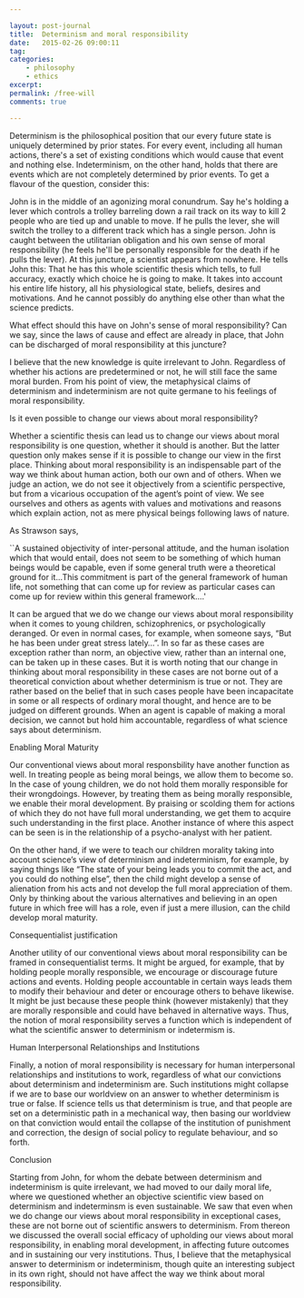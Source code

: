 ```yaml
---

layout: post-journal
title:  Determinism and moral responsibility
date:   2015-02-26 09:00:11
tag: 
categories: 
    - philosophy
    - ethics
excerpt: 
permalink: /free-will
comments: true

---
```



Determinism is the philosophical position that our every future state is uniquely determined by prior states. For every event, including all human actions, there's a set of existing conditions which would cause that event and nothing else. Indeterminism, on the other hand, holds that there are events which are not completely determined by prior events.  To get a flavour of the question, consider this:

John is in the middle of an agonizing moral conundrum. Say he's holding a lever which controls a trolley barreling down a rail track on its way to kill 2 people who are tied up and unable to move. If he pulls the lever, she will switch the trolley to a different track which has a single person. John is caught between the utilitarian obligation and his own sense of moral responsibility (he feels he'll be personally responsible for the death if he pulls the lever). At this juncture, a scientist appears from nowhere. He tells John this: That he has this whole scientific thesis which tells, to full accuracy, exactly which choice he is going to make. It takes into account his entire life history, all his physiological state, beliefs, desires and motivations. And he cannot possibly do anything else other than what the science predicts. 

What effect should this have on John's sense of moral responsibility? Can we say, since the laws of cause and effect are already in place, that John can be discharged of moral responsibility at this juncture? 

I believe that the new knowledge is quite irrelevant to John. Regardless of whether his actions are predetermined or not, he will still face the same moral burden. From his point of view, the metaphysical claims of determinism and indeterminism are not quite germane to his feelings of moral responsibility.  

Is it even possible to change our views about moral responsibility?

Whether a scientific thesis can lead us to change our views about moral responsibility is one question, whether it should is another. But the latter question only makes sense if it is possible to change our view in the first place. Thinking about moral responsibility is an indispensable part of the way we think about human action, both our own and of others. When we judge an action, we do not see it objectively from a scientific perspective, but from a vicarious occupation of the agent’s point of view. We see ourselves and others as agents with values and motivations and reasons which explain action, not as mere physical beings following laws of nature.

As Strawson says, 

``A sustained objectivity of inter-personal attitude, and the human isolation which that would entail, does not seem to be something of which human beings would be capable, even if some general truth were a theoretical ground for it...This commitment is part of the general framework of human life, not something that can come up for review as particular cases can come up for review within this general framework….'

It can be argued that we do we change our views about moral responsibility when it comes to young children, schizophrenics, or psychologically deranged.  Or even in normal cases, for example, when someone says, “But he has been under great stress lately…”.   In so far as these cases are exception rather than norm, an objective view, rather than an internal one, can be taken up in these cases.  But it is worth noting that our change in thinking about moral responsibility in these cases are not borne out of a theoretical conviction about whether determinism is true or not. They are rather based on the belief that in such cases people have been incapacitate in some or all respects  of ordinary moral thought, and hence are to be judged on different grounds. When an agent is capable of making a moral decision, we cannot but hold him accountable, regardless of what science says about determinism.


Enabling Moral Maturity

Our conventional views about moral responsbility have another function as well.  In treating people as being moral beings, we allow them to become so. In the case of young children, we do not hold them morally responsible for their wrongdoings. However, by treating them as being morally responsible, we enable their moral development. By praising or scolding them for actions of which they do not have full moral understanding, we get them to acquire such understanding in the first place. Another instance of where this aspect can be seen is in the relationship of a psycho-analyst with her patient.

On the other hand, if we were to teach our children morality taking into account science’s view of determinism and indeterminism, for example, by saying things like “The state of your being leads you to commit the act, and you could do nothing else”, then the child might develop a sense of alienation from his acts and not develop the full moral appreciation of them. Only by thinking about the various alternatives and believing in an open future in which free will has a role, even if just a mere illusion, can the child develop moral maturity. 


Consequentialist justification

Another utility of our conventional views about moral responsibility can be framed in consequentialist terms. It might be argued, for example, that by holding people morally responsible, we encourage or discourage future actions and events. Holding people accountable in certain ways leads them to modify their behaviour and deter or encourage others to behave likewise. It might be just because these people think (however mistakenly) that they are morally responsible and could have behaved in alternative ways. Thus, the notion of moral responsibility serves a function which is independent of what the scientific answer to determinism or indetermism is.



Human Interpersonal Relationships and Institutions


Finally, a notion of moral responsibility is necessary for human interpersonal relationships and institutions to work, regardless of what our convictions about determinism and indeterminism are. Such institutions might collapse if we are to base our worldview on an answer to whether determinism is true or false. If science tells us that determinism is true, and that people are set on a  deterministic path in a mechanical way, then basing our worldview on that conviction would entail the collapse of the institution of punishment and correction, the design of social policy to regulate behaviour, and so forth. 



Conclusion


Starting from John, for whom the debate between determinism and indeterminism is quite irrelevant, we had moved to our daily moral life, where we questioned whether an objective scientific view based on determinism and indeterminsm is even sustainable. We saw that even when we do change our views about moral responsibility in exceptional cases, these are not borne out of scientific answers to determinism. From thereon we discussed the overall social efficacy of upholding our views about moral responsibility, in enabling moral development, in affecting future outcomes and in sustaining our very institutions. Thus, I believe that the metaphysical answer to determinism or indeterminism, though quite an interesting subject in its own right, should not have affect the way we think about moral responsibility.


